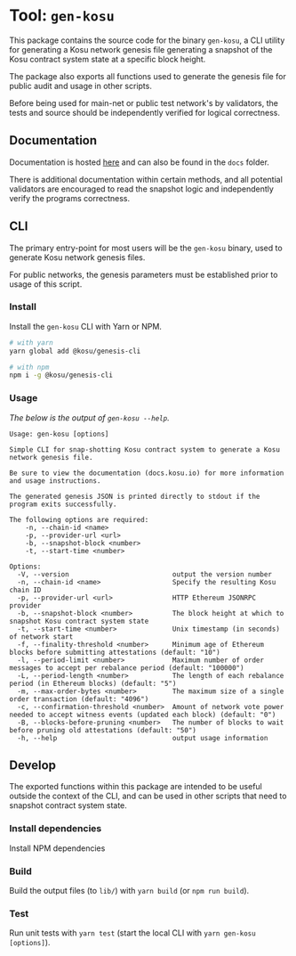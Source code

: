 # Tool: `gen-kosu`

This package contains the source code for the binary `gen-kosu`, a CLI utility for generating a Kosu network genesis file generating a snapshot of the Kosu contract system state at a specific block height.

The package also exports all functions used to generate the genesis file for public audit and usage in other scripts.

Before being used for main-net or public test network's by validators, the tests and source should be independently verified for logical correctness.

## Documentation

Documentation is hosted [here](https://docs.kosu.io/) and can also be found in the `docs` folder.

There is additional documentation within certain methods, and all potential validators are encouraged to read the snapshot logic and independently verify the programs correctness.

## CLI

The primary entry-point for most users will be the `gen-kosu` binary, used to generate Kosu network genesis files.

For public networks, the genesis parameters must be established prior to usage of this script.

### Install

Install the `gen-kosu` CLI with Yarn or NPM.

```bash
# with yarn
yarn global add @kosu/genesis-cli

# with npm
npm i -g @kosu/genesis-cli
```

### Usage

_The below is the output of `gen-kosu --help`._

```
Usage: gen-kosu [options]

Simple CLI for snap-shotting Kosu contract system to generate a Kosu network genesis file.

Be sure to view the documentation (docs.kosu.io) for more information and usage instructions.

The generated genesis JSON is printed directly to stdout if the program exits successfully.

The following options are required:
    -n, --chain-id <name>
    -p, --provider-url <url>
    -b, --snapshot-block <number>
    -t, --start-time <number>

Options:
  -V, --version                          output the version number
  -n, --chain-id <name>                  Specify the resulting Kosu chain ID
  -p, --provider-url <url>               HTTP Ethereum JSONRPC provider
  -b, --snapshot-block <number>          The block height at which to snapshot Kosu contract system state
  -t, --start-time <number>              Unix timestamp (in seconds) of network start
  -f, --finality-threshold <number>      Minimum age of Ethereum blocks before submitting attestations (default: "10")
  -l, --period-limit <number>            Maximum number of order messages to accept per rebalance period (default: "100000")
  -L, --period-length <number>           The length of each rebalance period (in Ethereum blocks) (default: "5")
  -m, --max-order-bytes <number>         The maximum size of a single order transaction (default: "4096")
  -c, --confirmation-threshold <number>  Amount of network vote power needed to accept witness events (updated each block) (default: "0")
  -B, --blocks-before-pruning <number>   The number of blocks to wait before pruning old attestations (default: "50")
  -h, --help                             output usage information
```

## Develop

The exported functions within this package are intended to be useful outside the context of the CLI, and can be used in other scripts that need to snapshot contract system state.

### Install dependencies

Install NPM dependencies

### Build

Build the output files (to `lib/`) with `yarn build` (or `npm run build`).

### Test

Run unit tests with `yarn test` (start the local CLI with `yarn gen-kosu [options]`).
